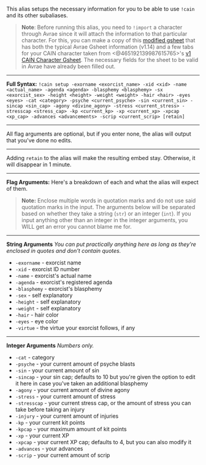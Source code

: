 This alias setups the necessary information for you to be able to use `!cain` and its other subaliases.
> **Note**: Before running this alias, you need to `!import` a character through Avrae since it will attach the information to that particular character. For this, you can make a copy of this [modified gsheet](https://docs.google.com/spreadsheets/d/1gMU3bz5iyONDCOcNyYuYLpztb_8RdL6GaI50PhUkTq0/edit?usp=sharing) that has both the typical Avrae Gsheet information (v1.14) and a few tabs for your CAIN character taken from <@465192139987615765>'s [v1 CAIN Character Gsheet](https://discord.com/channels/426286410496999425/1277789952817627136/1277789952817627136). The necessary fields for the sheet to be valid in Avrae have already been filled out.
** **
**Full Syntax:**
```!cain setup -exorname <exorcist_name> -xid <xid> -name <actual_name> -agenda <agenda> -blasphemy <blasphemy> -sx <exorcist_sex> -height <height> -weight <weight> -hair <hair> -eyes <eyes> -cat <category> -psyche <current_psyche> -sin <current_sin> -sincap <sin_cap> -agony <divine_agony> -stress <current_stress> -stresscap <stress_cap> -kp <current_kp> -xp <current_xp> -xpcap <xp_cap> -advances <advancements> -scrip <current_scrip> [retain]```
** **
All flag arguments are optional, but if you enter none, the alias will output that you've done no edits.
** **
Adding `retain` to the alias will make the resulting embed stay. Otherwise, it will disappear in 1 minute.
** **
**Flag Arguments:**
Here's a breakdown of each and what the alias will expect of them.
> **Note:** Enclose multiple words in quotation marks and do not use said quotation marks in the input. The arguments below will be separated based on whether they take a string (`str`) or an integer (`int`). If you input anything other than an integer in the integer arguments, you WILL get an error you cannot blame me for.
** **
__String Arguments__
*You can put practically anything here as long as they're enclosed in quotes and don't contain quotes.*
- `-exorname` - exorcist name
- `-xid` - exorcist ID number
- `-name` - exorcist's actual name
- `-agenda` - exorcist's  registered agenda
- `-blasphemy` - exorcist's blasphemy
- `-sex` - self explanatory
- `-height` - self explanatory
- `-weight` - self explanatory
- `-hair` - hair color
- `-eyes` - eye color
- `-virtue` - the virtue your exorcist follows, if any
** **
__Integer Arguments__
*Numbers only.*
- `-cat` - category
- `-psyche` - your current amount of psyche blasts
- `-sin` - your current amount of sin
- `-sincap` - your sin cap; defaults to 10 but you're given the option to edit it here in case you've taken an additional blasphemy
- `-agony` - your current amount of divine agony
- `-stress` - your current amount of stress
- `-stresscap` - your current stress cap, or the amount of stress you can take before taking an injury
- `-injury` - your current amount of injuries
- `-kp` - your current kit points
- `-kpcap` - your maximum amount of kit points
- `-xp` - your current XP
- `-xpcap` - your current XP cap; defaults to 4, but you can also modify it
- `-advances` - your advances
- `-scrip` - your current amount of scrip
